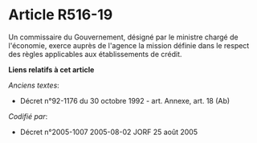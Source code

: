 # Article R516-19

Un commissaire du Gouvernement, désigné par le ministre chargé de l'économie, exerce auprès de l'agence la mission définie
dans le respect des règles applicables aux établissements de crédit.

**Liens relatifs à cet article**

_Anciens textes_:

  - Décret n°92-1176 du 30 octobre 1992 - art. Annexe, art. 18 (Ab)

_Codifié par_:

  - Décret n°2005-1007 2005-08-02 JORF 25 août 2005
